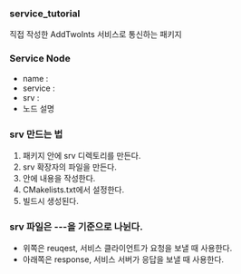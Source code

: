### service_tutorial
직접 작성한 AddTwoInts 서비스로 통신하는 패키지

### Service Node
- name :
- service :
- srv :
- 노드 설명
### srv 만드는 법
1. 패키지 안에 srv 디렉토리를 만든다.
2. srv 확장자의 파일을 만든다.
3. 안에 내용을 작성한다.
4. CMakelists.txt에서 설정한다.
5. 빌드시 생성된다.
### srv 파일은 ---을 기준으로 나뉜다.
- 위쪽은 reuqest, 서비스 클라이언트가 요청을 보낼 때 사용한다.
- 아래쪽은 response, 서비스 서버가 응답을 보낼 때 사용한다.
